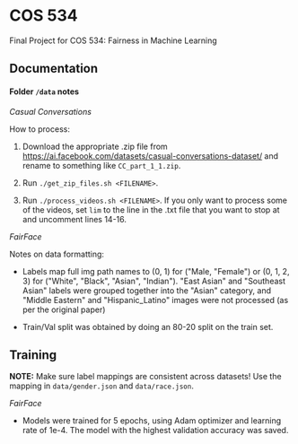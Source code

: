 # COS 534
Final Project for COS 534: Fairness in Machine Learning

## Documentation

#### Folder `/data` notes

*Casual Conversations*

How to process:

1. Download the appropriate .zip file from https://ai.facebook.com/datasets/casual-conversations-dataset/ and rename to something like `CC_part_1_1.zip`.

2. Run `./get_zip_files.sh <FILENAME>`.

3. Run `./process_videos.sh <FILENAME>`. If you only want to process some of the videos, set `lim` to the line in the .txt file that you want to stop at and uncomment lines 14-16.

*FairFace*

Notes on data formatting:

- Labels map full img path names to (0, 1) for ("Male, "Female") or (0, 1, 2, 3) for ("White", "Black", "Asian", "Indian"). "East Asian" and "Southeast Asian" labels were grouped together into the "Asian" category, and "Middle Eastern" and "Hispanic\_Latino" images were not processed (as per the original paper)

- Train/Val split was obtained by doing an 80-20 split on the train set.

## Training

**NOTE:** Make sure label mappings are consistent across datasets! Use the mapping in `data/gender.json` and `data/race.json`.

*FairFace*

- Models were trained for 5 epochs, using Adam optimizer and learning rate of 1e-4. The model with the highest validation accuracy was saved.
